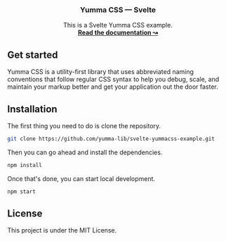 <h3 align="center">Yumma CSS — Svelte</h3>

<p align="center">
  This is a Svelte Yumma CSS example.
  <br>
  <a href="https://yummacss.com"><strong>Read the documentation ↝</strong></a>
  

## Get started

Yumma CSS is a utility-first library that uses abbreviated naming conventions that follow regular CSS syntax to help you debug, scale, and maintain your markup better and get your application out the door faster.

## Installation

The first thing you need to do is clone the repository.

```bash
git clone https://github.com/yumma-lib/svelte-yummacss-example.git
```

Then you can go ahead and install the dependencies.

```bash
npm install
```

Once that's done, you can start local development.

```bash
npm start
```

## License

This project is under the MIT License.
